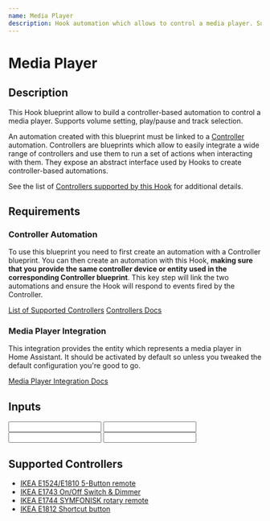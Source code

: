```yaml
---
name: Media Player
description: Hook automation which allows to control a media player. Supports volume setting, play/pause and track selection.
---
```


# Media Player

## Description

This Hook blueprint allow to build a controller-based automation to control a media player. Supports volume setting, play/pause and track selection.

An automation created with this blueprint must be linked to a [Controller](https://epmatt.github.io/awesome-ha-blueprints/blueprints/controllers) automation. Controllers are blueprints which allow to easily integrate a wide range of controllers and use them to run a set of actions when interacting with them. They expose an abstract interface used by Hooks to create controller-based automations.

See the list of [Controllers supported by this Hook](#supported-controllers) for additional details.

## Requirements

### Controller Automation

To use this blueprint you need to first create an automation with a Controller blueprint. You can then create an automation with this Hook, **making sure that you provide the same controller device or entity used in the corresponding Controller blueprint**. This key step will link the two automations and ensure the Hook will respond to events fired by the Controller.

[List of Supported Controllers](#supported-controllers)
[Controllers Docs](https://epmatt.github.io/awesome-ha-blueprints/blueprints/controllers)

### Media Player Integration

This integration provides the entity which represents a media player in Home Assistant. It should be activated by default so unless you tweaked the default configuration you're good to go.

[Media Player Integration Docs](https://www.home-assistant.io/integrations/media_player/)

## Inputs

<Input
 name='Controller device'
 description='The controller device which will control the light. Choose a value only if the integration used to connect the controller to Home Assistant exposes it as a Device. This value should match the one specified in the corresponding Controller automation.'
 selector='device'
 />
<Input
 name='Controller entity'
 description='The controller entity which will control the light. Choose a value only if the integration used to connect the controller to Home Assistant exposes it as an Entity. This value should match the one specified in the corresponding Controller automation.'
 selector='entity'
 />
<Input
 name='Controller model'
 description='The model for the controller used in this automation. Choose a value from the list of supported controllers.'
 selector='select'
 required
 />
<Input
 name='Media Player'
 description='Media player which will be controlled with this automation.'
 selector='entity'
 required
 />

## Supported Controllers

- [IKEA E1524/E1810 5-Button remote](https://epmatt.github.io/awesome-ha-blueprints/blueprints/controllers/ikea_e1524_e1810)
- [IKEA E1743 On/Off Switch & Dimmer](https://epmatt.github.io/awesome-ha-blueprints/blueprints/controllers/ikea_e1743)
- [IKEA E1744 SYMFONISK rotary remote](https://epmatt.github.io/awesome-ha-blueprints/blueprints/controllers/ikea_e1744)
- [IKEA E1812 Shortcut button](https://epmatt.github.io/awesome-ha-blueprints/blueprints/controllers/ikea_e1812)
